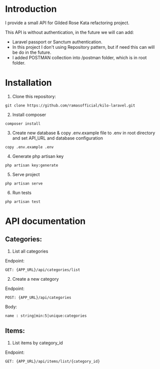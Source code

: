 # Introduction
I provide a small API for Gilded Rose Kata refactoring project.

This API is without authentication, in the future we will can add:
* Laravel passport or Sanctum authentication.
* In this project I don't using Repository pattern, but if need this can will be do in the future.
* I added POSTMAN collection into /postman folder, which is in root folder.

# Installation
1. Clone this repository:
```
git clone https://github.com/ramasofficial/kilo-laravel.git
```

2. Install composer
```
composer install
```

3. Create new database & copy .env.example file to .env in root directory and set API_URL and database configuration
```
copy .env.example .env
```

4. Generate php artisan key
```
php artisan key:generate
```

5. Serve project
```
php artisan serve
```

6. Run tests
```
php artisan test
```

# API documentation
## Categories:

1. List all categories

Endpoint:
```
GET: {APP_URL}/api/categories/list
```

2. Create a new category

Endpoint:
```
POST: {APP_URL}/api/categories
```

Body:
```
name : string|min:5|unique:categories
```

## Items:
1. List items by category_id

Endpoint:
```
GET: {APP_URL}/api/items/list/{category_id}
```
